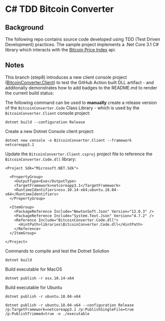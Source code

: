 # C# TDD Bitcoin Converter

## Background
The following repo contains source code developed using TDD (Test Driven Development) practices. The sample project implements a .Net Core 3.1 C# library which interacts with the [Bitcoin Price Index](https://www.coindesk.com/coindesk-api) api.

## Notes

This branch (step8) introduces a new client console project ([BitcoinConverter.Client](https://github.com/cloudacademy/csharp-tdd-bitcoinconverter/tree/step8/BitcoinConverter.Client)) to test the GitHub Action built DLL artifact - and additonally demonstrates how to add badges to the README.md to render the current build status:

The following command can be used to **manually** create a release version of the ```BitcoinConverter.Code``` Class Library - which is used by the ```BitcoinConverter.Client``` console project:

```
dotnet build --configuration Release
```

Create a new Dotnet Console client project:

```
dotnet new console -o BitcoinConverter.Client --framework netcoreapp3.1
```

Update the ```BitcoinConverter.Client.csproj``` project file to reference the ```BitcoinConverter.Code.dll``` library:

```
<Project Sdk="Microsoft.NET.Sdk">

  <PropertyGroup>
    <OutputType>Exe</OutputType>
    <TargetFramework>netcoreapp3.1</TargetFramework>
    <RuntimeIdentifiers>osx.10.14-x64;ubuntu.18.04-x64</RuntimeIdentifiers>
  </PropertyGroup>

  <ItemGroup>
    <PackageReference Include="NewtonSoft.Json" Version="12.0.3" />
    <PackageReference Include="System.Text.Json" Version="4.7.2" />
    <Reference Include="BitcoinConverter.Code.dll">
      <HintPath>libraries\BitcoinConverter.Code.dll</HintPath>
    </Reference>
  </ItemGroup>

</Project>
```

Commands to compile and test the Dotnet Solution

```
dotnet build
```

Build executable for MacOS

```
dotnet publish -r osx.10.14-x64
```

Build executable for Ubuntu

```
dotnet publish -r ubuntu.18.04-x64
```

```
dotnet publish -r ubuntu.18.04-x64 --configuration Release /p:TargetFramework=netcoreapp3.1 /p:PublishSingleFile=true /p:PublishTrimmed=true -o ./executable
```